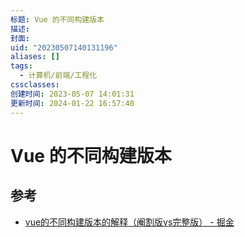 ```yaml
---
标题: Vue 的不同构建版本
描述:
封面:
uid: "20230507140131196"
aliases: []
tags:
  - 计算机/前端/工程化
cssclasses:
创建时间: 2023-05-07 14:01:31
更新时间: 2024-01-22 16:57:40
---
```


# Vue 的不同构建版本

## 参考

- [vue的不同构建版本的解释（阉割版vs完整版） - 掘金](https://juejin.cn/post/7043991342166310942)
